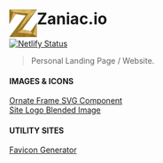 # Zaniac.io <img src="./resources/img/logo.png" alt="pokeball-img" height="50" align="left">
[![Netlify Status](https://api.netlify.com/api/v1/badges/fccb1121-9dcd-427d-9711-ab9f64e7dba2/deploy-status)](https://app.netlify.com/sites/zaniacportfolio/deploys)

> Personal Landing Page / Website.

#### IMAGES & ICONS
[Ornate Frame SVG Component](https://www.123rf.com/photo_99615753_stock-vector-decorative-corners-swirls-ornate-frame-page-decoration-wedding-design-filigree-dividers-vector-illus.html)<br>
[Site Logo Blended Image](https://www.behance.net/gallery/60064327/20-Seamless-Brushed-Metal-Background-Textures-DOWNLOAD)<br>

#### UTILITY SITES
[Favicon Generator](https://realfavicongenerator.net/)<br>